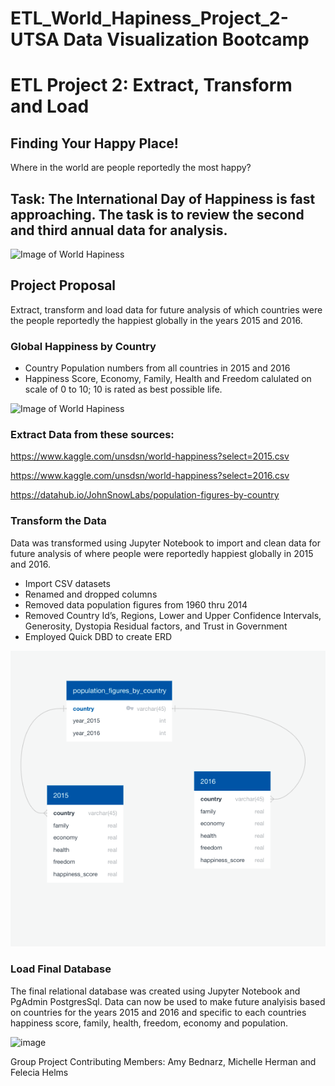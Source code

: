 # ETL_World_Hapiness_Project_2- UTSA Data Visualization Bootcamp 

# ETL Project 2: Extract, Transform and Load 

## Finding Your Happy Place! 

Where in the world are people reportedly the most happy? 


## Task: The International Day of Happiness is fast approaching. The task is to review the second and third annual data for analysis.  


![Image of World Hapiness](https://www.herd.org.np/uploads/frontend/blogscoverphoto/1480669639-whr-logo.png)





## Project Proposal

Extract, transform and load data for future analysis of which countries were the people reportedly the happiest globally in the years 2015 and 2016. 



### Global Happiness by Country

* Country Population numbers from all countries in 2015 and 2016
* Happiness Score, Economy, Family, Health and Freedom calulated on scale of 0 to 10; 10 is rated as best possible life.  





![Image of World Hapiness](https://whatworkswellbeing.files.wordpress.com/2016/03/160311-whr-2016-happy-ppl-opt.jpg)





### Extract Data from these sources: 
 
https://www.kaggle.com/unsdsn/world-happiness?select=2015.csv

https://www.kaggle.com/unsdsn/world-happiness?select=2016.csv

https://datahub.io/JohnSnowLabs/population-figures-by-country





### Transform the Data 

Data was transformed using Jupyter Notebook to import and clean data for future analysis of where people were reportedly happiest globally in 2015 and 2016. 

* Import CSV datasets 
* Renamed and dropped columns 
* Removed data population figures from 1960 thru 2014 
* Removed Country Id’s, Regions, Lower and Upper Confidence Intervals, Generosity, Dystopia Residual factors, and Trust in Government 
* Employed Quick DBD to create ERD 


![image](Resources/project_2_ERD.png)


### Load Final Database 


The final relational database was created using Jupyter Notebook and PgAdmin PostgresSql. Data can now be used to make future analyisis based on countries for the years 2015 and 2016 and specific to each countries happiness score, family, health, freedom, economy and population. 


![image](https://raw.githubusercontent.com/michelleherman13/world-happiness/main/Resources/Database_output.png)


Group Project Contributing Members:  Amy Bednarz, Michelle Herman and Felecia Helms 


